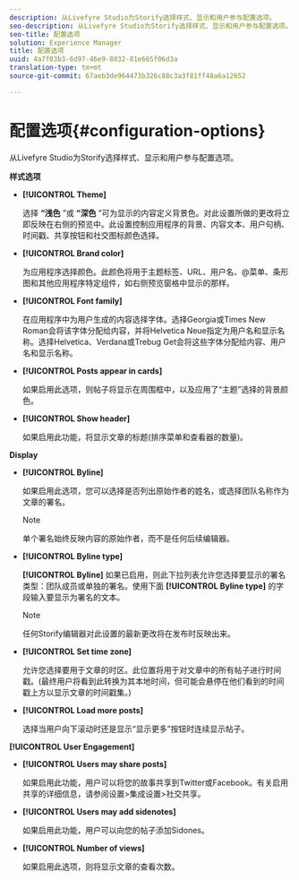 ```yaml
---
description: 从Livefyre Studio为Storify选择样式、显示和用户参与配置选项。
seo-description: 从Livefyre Studio为Storify选择样式、显示和用户参与配置选项。
seo-title: 配置选项
solution: Experience Manager
title: 配置选项
uuid: 4a7f03b3-6d97-46e9-8832-81e665f06d3a
translation-type: tm+mt
source-git-commit: 67aeb3de964473b326c88c3a3f81ff48a6a12652

---
```



# 配置选项{#configuration-options}

从Livefyre Studio为Storify选择样式、显示和用户参与配置选项。

**样式选项**

* **[!UICONTROL Theme]**

   选择 **“浅色** ”或 **“深色** ”可为显示的内容定义背景色。对此设置所做的更改将立即反映在右侧的预览中。此设置控制应用程序的背景、内容文本、用户句柄、时间戳、共享按钮和社交图标颜色选择。

* **[!UICONTROL Brand color]**

   为应用程序选择颜色。此颜色将用于主题标签、URL、用户名、@菜单、条形图和其他应用程序特定组件，如右侧预览窗格中显示的那样。

* **[!UICONTROL Font family]**

   在应用程序中为用户生成的内容选择字体。选择Georgia或Times New Roman会将该字体分配给内容，并将Helvetica Neue指定为用户名和显示名称。选择Helvetica、Verdana或Trebug Get会将这些字体分配给内容、用户名和显示名称。

* **[!UICONTROL Posts appear in cards]**

   如果启用此选项，则帖子将显示在周围框中，以及应用了“主题”选择的背景颜色。

* **[!UICONTROL Show header]**

   如果启用此功能，将显示文章的标题(排序菜单和查看器的数量)。

**Display**

* **[!UICONTROL Byline]**

   如果启用此选项，您可以选择是否列出原始作者的姓名，或选择团队名称作为文章的署名。

   >[!NOTE]
   >
   >单个署名始终反映内容的原始作者，而不是任何后续编辑器。

* **[!UICONTROL Byline type]**

   **[!UICONTROL Byline]** 如果已启用，则此下拉列表允许您选择要显示的署名类型：团队成员或单独的署名。使用下面 **[!UICONTROL Byline type]** 的字段输入要显示为署名的文本。

   >[!NOTE]
   >
   >任何Storify编辑器对此设置的最新更改将在发布时反映出来。

* **[!UICONTROL Set time zone]**

   允许您选择要用于文章的时区。此位置将用于对文章中的所有帖子进行时间戳。(最终用户将看到此转换为其本地时间，但可能会悬停在他们看到的时间戳上方以显示文章的时间戳集。)

* **[!UICONTROL Load more posts]**

   选择当用户向下滚动时还是显示“显示更多”按钮时连续显示帖子。

**[!UICONTROL User Engagement]**

* **[!UICONTROL Users may share posts]**

   如果启用此功能，用户可以将您的故事共享到Twitter或Facebook。有关启用共享的详细信息，请参阅设置&gt;集成设置&gt;社交共享。

* **[!UICONTROL Users may add sidenotes]**

   如果启用此功能，用户可以向您的帖子添加Sidones。

* **[!UICONTROL Number of views]**

   如果启用此选项，则将显示文章的查看次数。

